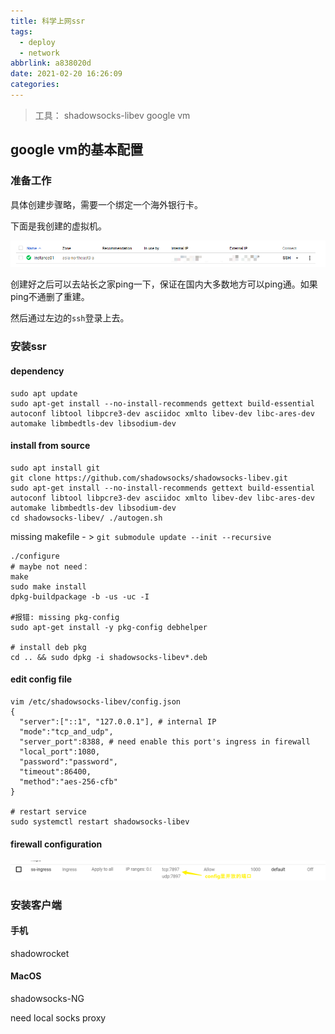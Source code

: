 ```yaml
---
title: 科学上网ssr
tags:
  - deploy
  - network
abbrlink: a838020d
date: 2021-02-20 16:26:09
categories:
---
```


> 工具：
> shadowsocks-libev
> google vm

<!-- more -->

## google vm的基本配置

### 准备工作

具体创建步骤略，需要一个绑定一个海外银行卡。

下面是我创建的虚拟机。

![image-20210220162859580](ssr-setup/image-20210220162859580.png)

创建好之后可以去站长之家ping一下，保证在国内大多数地方可以ping通。如果ping不通删了重建。

然后通过左边的`ssh`登录上去。

### 安装ssr

#### dependency

```shell
sudo apt update
sudo apt-get install --no-install-recommends gettext build-essential autoconf libtool libpcre3-dev asciidoc xmlto libev-dev libc-ares-dev automake libmbedtls-dev libsodium-dev
```

#### install from source

```shell
sudo apt install git
git clone https://github.com/shadowsocks/shadowsocks-libev.git
sudo apt-get install --no-install-recommends gettext build-essential autoconf libtool libpcre3-dev asciidoc xmlto libev-dev libc-ares-dev automake libmbedtls-dev libsodium-dev
cd shadowsocks-libev/ ./autogen.sh
```

missing makefile - >  `git submodule update --init --recursive`

```shell
./configure
# maybe not need：
make
sudo make install
dpkg-buildpackage -b -us -uc -I

#报错: missing pkg-config
sudo apt-get install -y pkg-config debhelper 

# install deb pkg
cd .. && sudo dpkg -i shadowsocks-libev*.deb
```

####  edit config file 

```shell
vim /etc/shadowsocks-libev/config.json 
{
  "server":["::1", "127.0.0.1"], # internal IP
  "mode":"tcp_and_udp",
  "server_port":8388, # need enable this port's ingress in firewall
  "local_port":1080,
  "password":"password",
  "timeout":86400,
  "method":"aes-256-cfb"
}

# restart service
sudo systemctl restart shadowsocks-libev
```

#### firewall configuration

![image-20210420112717314](ssr-setup/image-20210420112717314.png)

### 安装客户端

#### 手机

shadowrocket

#### MacOS

shadowsocks-NG

need local socks proxy









